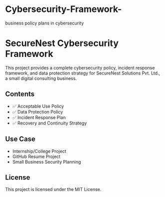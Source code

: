 # Cybersecurity-Framework-
business policy plans in cybersecurity  
# SecureNest Cybersecurity Framework

This project provides a complete cybersecurity policy, incident response framework, and data protection strategy for SecureNest Solutions Pvt. Ltd., a small digital consulting business.

## Contents

- ✅ Acceptable Use Policy
- ✅ Data Protection Policy
- ✅ Incident Response Plan
- ✅ Recovery and Continuity Strategy

## Use Case

- Internship/College Project
- GitHub Resume Project
- Small Business Security Planning

## License

This project is licensed under the MIT License.
